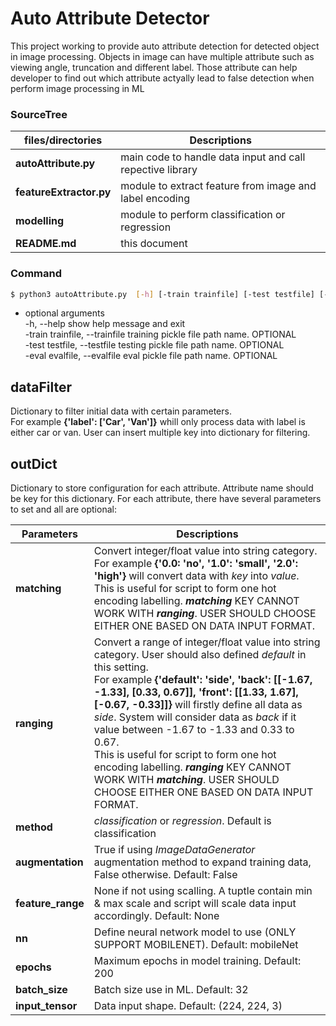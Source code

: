# Auto Attribute Detector
This project working to provide auto attribute detection for detected object in image processing. Objects in image can have multiple attribute such as viewing angle, truncation and different label. Those attribute can help developer to find out which attribute actyally lead to false detection when perform image processing in ML

### SourceTree
|   **files/directories**    |   **Descriptions**   |
|----------------------------|---------------------|
|**autoAttribute.py**    |main code to handle data input and call repective library|
|**featureExtractor.py**| module to extract feature from image and label encoding|
|**modelling**| module to perform classification or regression|
|**README.md**|this document|

### Command
```sh
$ python3 autoAttribute.py  [-h] [-train trainfile] [-test testfile] [-eval eavlfile]
```

- optional arguments</br>
  -h,       --help        show help message and exit</br>
  -train trainfile, --trainfile training pickle file path name. OPTIONAL</br>
  -test testfile, --testfile    testing pickle file path name. OPTIONAL</br>
  -eval evalfile, --evalfile    eval pickle file path name. OPTIONAL</br>

## dataFilter 

Dictionary to filter initial data with certain parameters. </br>For example **{'label': ['Car', 'Van']}** whill only process data with label is either car or van. User can insert multiple key into dictionary for filtering.

## outDict

Dictionary to store configuration for each attribute. Attribute name should be key for this dictionary. For each attribute, there have several parameters to set and all are optional:

|   **Parameters**    |   **Descriptions**   |
|----------------------------|---------------------|
|**matching**|Convert integer/float value into string category.</br> For example **{'0.0: 'no', '1.0': 'small', '2.0': 'high'}** will convert data with _key_ into _value_.</br> This is useful for script to form one hot encoding labelling. **_matching_** KEY CANNOT WORK WITH **_ranging_**. USER SHOULD CHOOSE EITHER ONE BASED ON DATA INPUT FORMAT.|
|**ranging**|Convert a range of integer/float value into string category. User should also defined _default_ in this setting.</br> For example **{'default': 'side', 'back': [[-1.67, -1.33], [0.33, 0.67]], 'front': [[1.33, 1.67], [-0.67, -0.33]]}** will firstly define all data as _side_. System will consider data as _back_ if it value between -1.67 to -1.33 and 0.33 to 0.67.</br>  This is useful for script to form one hot encoding labelling. **_ranging_** KEY CANNOT WORK WITH **_matching_**. USER SHOULD CHOOSE EITHER ONE BASED ON DATA INPUT FORMAT.|
|**method**|_classification_ or _regression_. Default is classification|
|**augmentation**|True if using _ImageDataGenerator_ augmentation method to expand training data, False otherwise. Default: False|
|**feature_range**|None if not using scalling. A tuptle contain min & max scale and script will scale data input accordingly. Default: None|
|**nn**|Define neural network model to use (ONLY SUPPORT MOBILENET). Default: mobileNet|
|**epochs**|Maximum epochs in model training. Default: 200|
|**batch_size**|Batch size use in ML. Default: 32|
|**input_tensor**|Data input shape. Default: (224, 224, 3)|
